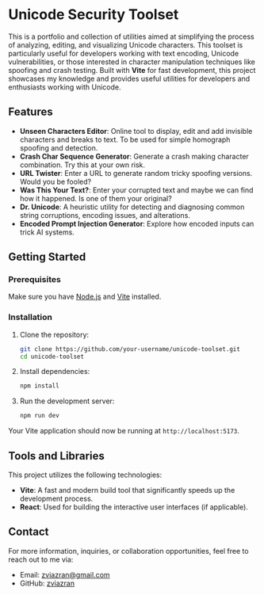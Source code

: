
# Unicode Security Toolset

This is a portfolio and collection of utilities aimed at simplifying the process of analyzing, editing, and visualizing Unicode characters. This toolset is particularly useful for developers working with text encoding, Unicode vulnerabilities, or those interested in character manipulation techniques like spoofing and crash testing.
Built with **Vite** for fast development, this project showcases my knowledge and provides useful utilities for developers and enthusiasts working with Unicode.

## Features

- **Unseen Characters Editor**: Online tool to display, edit and add invisible characters and breaks to text. To be used for simple homograph spoofing and detection.
- **Crash Char Sequence Generator**: Generate a crash making character combination. Try this at your own risk.
- **URL Twister**: Enter a URL to generate random tricky spoofing versions. Would you be fooled?
- **Was This Your Text?**: Enter your corrupted text and maybe we can find how it happened. Is one of them your original?
- **Dr. Unicode**: A heuristic utility for detecting and diagnosing common string corruptions, encoding issues, and alterations.
- **Encoded Prompt Injection Generator**: Explore how encoded inputs can trick AI systems.

## Getting Started

### Prerequisites

Make sure you have [Node.js](https://nodejs.org/) and [Vite](https://vitejs.dev/) installed.

### Installation

1. Clone the repository:

   ```bash
   git clone https://github.com/your-username/unicode-toolset.git
   cd unicode-toolset
   ```

2. Install dependencies:

   ```bash
   npm install
   ```

3. Run the development server:

   ```bash
   npm run dev
   ```

Your Vite application should now be running at `http://localhost:5173`.

## Tools and Libraries

This project utilizes the following technologies:
- **Vite**: A fast and modern build tool that significantly speeds up the development process.
- **React**: Used for building the interactive user interfaces (if applicable).

## Contact

For more information, inquiries, or collaboration opportunities, feel free to reach out to me via:
- Email: zviazran@gmail.com
- GitHub: [zviazran](https://github.com/zviazran)
